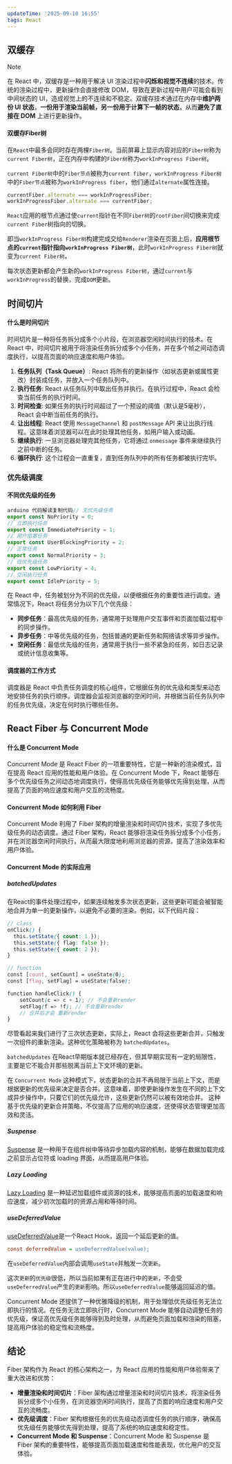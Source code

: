 ```yaml
---
updateTime: '2025-09-10 16:55'
tags: React
---
```

## 双缓存

> [!NOTE]
>
> 在 React 中，双缓存是一种用于解决 UI 渲染过程中**闪烁和视觉不连续**的技术。传统的渲染过程中，更新操作会直接修改 DOM，导致在更新过程中用户可能会看到中间状态的 UI，造成视觉上的不连续和不稳定。双缓存技术通过在内存中**维护两份 UI 状态**，**一份用于渲染当前帧，另一份用于计算下一帧的状态**，从而**避免了直接在 DOM** 上进行更新操作。

#### 双缓存Fiber树

在`React`中最多会同时存在两棵`Fiber树`。当前屏幕上显示内容对应的`Fiber树`称为`current Fiber树`，正在内存中构建的`Fiber树`称为`workInProgress Fiber树`。

`current Fiber树`中的`Fiber节点`被称为`current fiber`，`workInProgress Fiber树`中的`Fiber节点`被称为`workInProgress fiber`，他们通过`alternate`属性连接。

```javascript
currentFiber.alternate === workInProgressFiber;
workInProgressFiber.alternate === currentFiber;
```

`React`应用的根节点通过使`current`指针在不同`Fiber树`的`rootFiber`间切换来完成`current Fiber`树指向的切换。

即当`workInProgress Fiber树`构建完成交给`Renderer`渲染在页面上后，**应用根节点的`current`指针指向`workInProgress Fiber树`**，此时`workInProgress Fiber树`就变为`current Fiber树`。

每次状态更新都会产生新的`workInProgress Fiber树`，通过`current`与`workInProgress`的替换，完成`DOM`更新。

## 时间切片

#### 什么是时间切片

时间切片是一种将任务拆分成多个小片段，在浏览器空闲时间执行的技术。在 React 中，时间切片被用于将渲染任务拆分成多个小任务，并在多个帧之间动态调度执行，以提高页面的响应速度和用户体验。

1. **任务队列（Task Queue）**: React 将所有的更新操作（如状态更新或属性更改）封装成任务，并放入一个任务队列中。
2. **执行任务**: React 从任务队列中取出任务并执行。在执行过程中，React 会检查当前任务的执行时间。
3. **时间检查**: 如果任务的执行时间超过了一个预设的阈值（默认是5毫秒），React 会中断当前任务的执行。
4. **让出线程**: React 使用 `MessageChannel` 和 `postMessage` API 来让出执行线程。这意味着浏览器可以在此时处理其他任务，如用户输入或动画。
5. **继续执行**: 一旦浏览器处理完其他任务，它将通过 `onmessage` 事件来继续执行之前中断的任务。
6. **循环执行**: 这个过程会一直重复，直到任务队列中的所有任务都被执行完毕。

### 优先级调度

#### 不同优先级的任务

```Javascript
arduino 代码解读复制代码// 无优先级任务
export const NoPriority = 0;
// 立即执行任务
export const ImmediatePriority = 1;
// 用户阻塞任务
export const UserBlockingPriority = 2;
// 正常任务
export const NormalPriority = 3;
// 低优先级任务
export const LowPriority = 4;
// 空闲执行任务
export const IdlePriority = 5;
```

在 React 中，任务被划分为不同的优先级，以便根据任务的重要性进行调度。通常情况下，React 将任务分为以下几个优先级：

- **同步任务**：最高优先级的任务，通常用于处理用户交互事件和页面加载过程中的同步操作。
- **异步任务**：中等优先级的任务，包括普通的更新任务和网络请求等异步操作。
- **空闲任务**：最低优先级的任务，通常用于执行一些不紧急的任务，如日志记录或统计信息收集等。

#### 调度器的工作方式

调度器是 React 中负责任务调度的核心组件，它根据任务的优先级和类型来动态地安排任务的执行顺序。调度器会监视浏览器的空闲时间，并根据当前任务队列中的任务优先级，决定在何时执行哪些任务。

## React Fiber 与 Concurrent Mode

#### 什么是 Concurrent Mode

Concurrent Mode 是 React Fiber 的一项重要特性，它是一种新的渲染模式，旨在提高 React 应用的性能和用户体验。在 Concurrent Mode 下，React 能够在多个优先级任务之间动态地调度执行，使得高优先级任务能够优先得到处理，从而提高了页面的响应速度和用户交互的流畅度。

#### Concurrent Mode 如何利用 Fiber

Concurrent Mode 利用了 Fiber 架构的增量渲染和时间切片技术，实现了多优先级任务的动态调度。通过 Fiber 架构，React 能够将渲染任务拆分成多个小任务，并在浏览器空闲时间执行，从而最大限度地利用浏览器的资源，提高了渲染效率和用户体验。

#### Concurrent Mode 的实际应用

##### batchedUpdates

在React的事件处理过程中，如果连续触发多次状态更新，这些更新可能会被智能地合并为单一的更新操作，以避免不必要的渲染。例如，以下代码片段：

```scss
// class
onClick() {
  this.setState({ count: 1 });
  this.setState({ flag: false });
  this.setState({ count: 2 });
}

// function
const [count, setCount] = useState(0);
const [flag, setFlag] = useState(false);

function handleClick() {
    setCount(c => c + 1); // 不会重新render
    setFlag(f => !f); // 不会重新render
    // 合并后才会 重新render
}
```

尽管看起来我们进行了三次状态更新，实际上，React 会将这些更新合并，只触发一次组件的重新渲染。这种优化策略被称为 `batchedUpdates`。

`batchedUpdates` 在React早期版本就已经存在，但其早期实现有一定的局限性，主要是它不能合并那些脱离当前上下文环境的更新。

在 `Concurrent Mode` 这种模式下，状态更新的合并不再局限于当前上下文，而是根据更新的优先级来决定是否合并。这意味着，即使更新操作发生在不同的上下文或异步操作中，只要它们的优先级允许，这些更新仍然可以被有效地合并。 这种基于优先级的更新合并策略，不仅提高了应用的响应速度，还使得状态管理更加高效和灵活。

##### Suspense

[Suspense](https://link.juejin.cn?target=https%3A%2F%2Freact.dev%2Freference%2Freact%2FSuspense%23) 是一种用于在组件树中等待异步加载内容的机制，能够在数据加载完成之前显示占位符或 loading 界面，从而提高用户体验。

##### Lazy Loading

[Lazy Loading](https://link.juejin.cn?target=https%3A%2F%2Freact.dev%2Freference%2Freact%2Flazy%23) 是一种延迟加载组件或资源的技术，能够提高页面的加载速度和响应速度，减少初次加载时的资源占用和等待时间。

##### useDeferredValue

[useDeferredValue](https://link.juejin.cn?target=https%3A%2F%2Freact.dev%2Freference%2Freact%2FuseDeferredValue)是一个React Hook，返回一个延后更新的值。

```ini
const deferredValue = useDeferredValue(value);
```

在`useDeferredValue`内部会调用`useState`并触发一次`更新`。

这次`更新`的`优先级`很低，所以当前如果有正在进行中的`更新`，不会受`useDeferredValue`产生的`更新`影响。所以`useDeferredValue`能够返回延迟的值。

Concurrent Mode 还提供了一种优雅降级的机制，用于处理低优先级任务无法立即执行的情况。在任务无法立即执行时，Concurrent Mode 能够自动调整任务的优先级，保证高优先级任务能够得到及时处理，从而避免页面加载和渲染的阻塞，提高用户体验的稳定性和流畅度。

## 结论

Fiber 架构作为 React 的核心架构之一，为 React 应用的性能和用户体验带来了重大改进和优势：

- **增量渲染和时间切片**：Fiber 架构通过增量渲染和时间切片技术，将渲染任务拆分成多个小任务，在浏览器空闲时间执行，提高了页面的响应速度和用户交互的流畅度。
- **优先级调度**：Fiber 架构根据任务的优先级动态调度任务的执行顺序，确保高优先级任务能够优先得到处理，提高了系统的响应速度和稳定性。
- **Concurrent Mode 和 Suspense**：Concurrent Mode 和 Suspense 是 Fiber 架构的重要特性，能够提高页面加载速度和性能表现，优化用户的交互体验。
